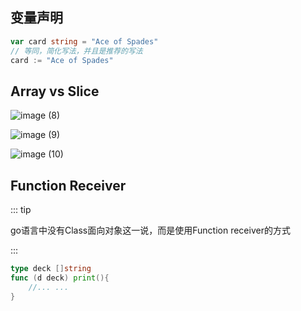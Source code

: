 ## 变量声明

```go
var card string = "Ace of Spades"
// 等同，简化写法，并且是推荐的写法
card := "Ace of Spades"
```



## Array vs Slice

![image (8)](https://gitee.com/q10viking/PictureRepos/raw/master/images//202112072021734.jpg)

![image (9)](https://gitee.com/q10viking/PictureRepos/raw/master/images//202112072023426.jpg)

![image (10)](https://gitee.com/q10viking/PictureRepos/raw/master/images//202112072029315.jpg)



## Function Receiver

::: tip

go语言中没有Class面向对象这一说，而是使用Function receiver的方式

:::

```go
type deck []string
func (d deck) print(){
    //... ... 
}
```

